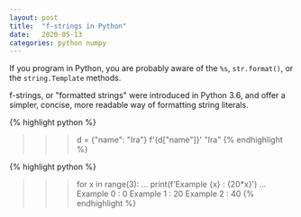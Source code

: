 ```yaml
---
layout: post
title:  "f-strings in Python"
date:   2020-05-13
categories: python numpy
---
```


If you program in Python, you are probably aware of the  `%s`, `str.format()`,  or the `string.Template` methods.

f-strings, or "formatted strings" were introduced in Python 3.6, and offer a simpler, concise, more readable
way of formatting string literals.

{% highlight python %}
>>> d = {"name": "Ira"}
>>> f'{d["name"]}'
"Ira"
{% endhighlight %}
>



{% highlight python %}
>>> for x in range(3):
...   print(f'Example {x} : {20*x}')
... 
Example 0 : 0
Example 1 : 20
Example 2 : 40
{% endhighlight %}